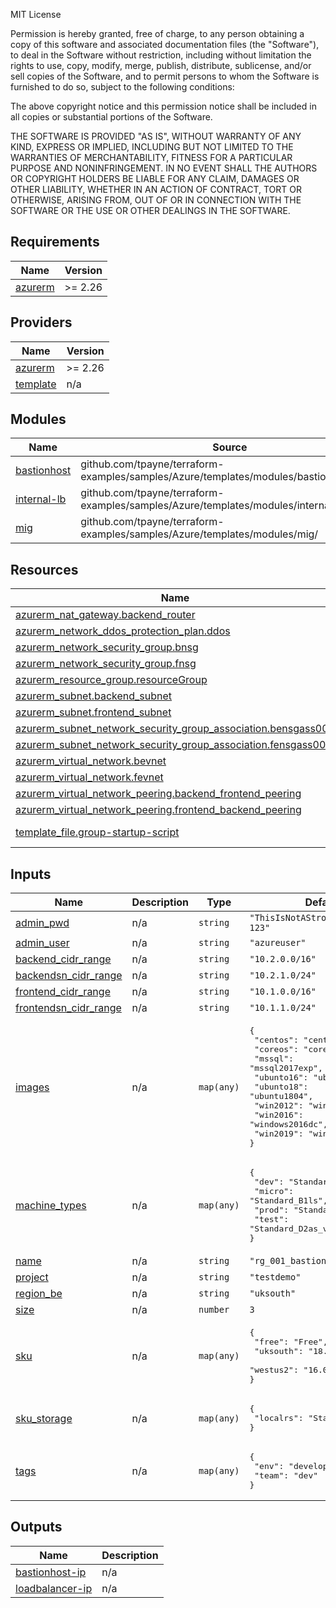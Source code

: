 MIT License

Permission is hereby granted, free of charge, to any person obtaining a copy
of this software and associated documentation files (the "Software"), to deal
in the Software without restriction, including without limitation the rights
to use, copy, modify, merge, publish, distribute, sublicense, and/or sell
copies of the Software, and to permit persons to whom the Software is
furnished to do so, subject to the following conditions:

The above copyright notice and this permission notice shall be included in all
copies or substantial portions of the Software.

THE SOFTWARE IS PROVIDED "AS IS", WITHOUT WARRANTY OF ANY KIND, EXPRESS OR
IMPLIED, INCLUDING BUT NOT LIMITED TO THE WARRANTIES OF MERCHANTABILITY,
FITNESS FOR A PARTICULAR PURPOSE AND NONINFRINGEMENT. IN NO EVENT SHALL THE
AUTHORS OR COPYRIGHT HOLDERS BE LIABLE FOR ANY CLAIM, DAMAGES OR OTHER
LIABILITY, WHETHER IN AN ACTION OF CONTRACT, TORT OR OTHERWISE, ARISING FROM,
OUT OF OR IN CONNECTION WITH THE SOFTWARE OR THE USE OR OTHER DEALINGS IN THE
SOFTWARE.

## Requirements

| Name | Version |
|------|---------|
| <a name="requirement_azurerm"></a> [azurerm](#requirement\_azurerm) | >= 2.26 |

## Providers

| Name | Version |
|------|---------|
| <a name="provider_azurerm"></a> [azurerm](#provider\_azurerm) | >= 2.26 |
| <a name="provider_template"></a> [template](#provider\_template) | n/a |

## Modules

| Name | Source | Version |
|------|--------|---------|
| <a name="module_bastionhost"></a> [bastionhost](#module\_bastionhost) | github.com/tpayne/terraform-examples/samples/Azure/templates/modules/bastionproxyhost | n/a |
| <a name="module_internal-lb"></a> [internal-lb](#module\_internal-lb) | github.com/tpayne/terraform-examples/samples/Azure/templates/modules/internal-lb | n/a |
| <a name="module_mig"></a> [mig](#module\_mig) | github.com/tpayne/terraform-examples/samples/Azure/templates/modules/mig/ | n/a |

## Resources

| Name | Type |
|------|------|
| [azurerm_nat_gateway.backend_router](https://registry.terraform.io/providers/hashicorp/azurerm/latest/docs/resources/nat_gateway) | resource |
| [azurerm_network_ddos_protection_plan.ddos](https://registry.terraform.io/providers/hashicorp/azurerm/latest/docs/resources/network_ddos_protection_plan) | resource |
| [azurerm_network_security_group.bnsg](https://registry.terraform.io/providers/hashicorp/azurerm/latest/docs/resources/network_security_group) | resource |
| [azurerm_network_security_group.fnsg](https://registry.terraform.io/providers/hashicorp/azurerm/latest/docs/resources/network_security_group) | resource |
| [azurerm_resource_group.resourceGroup](https://registry.terraform.io/providers/hashicorp/azurerm/latest/docs/resources/resource_group) | resource |
| [azurerm_subnet.backend_subnet](https://registry.terraform.io/providers/hashicorp/azurerm/latest/docs/resources/subnet) | resource |
| [azurerm_subnet.frontend_subnet](https://registry.terraform.io/providers/hashicorp/azurerm/latest/docs/resources/subnet) | resource |
| [azurerm_subnet_network_security_group_association.bensgass001](https://registry.terraform.io/providers/hashicorp/azurerm/latest/docs/resources/subnet_network_security_group_association) | resource |
| [azurerm_subnet_network_security_group_association.fensgass001](https://registry.terraform.io/providers/hashicorp/azurerm/latest/docs/resources/subnet_network_security_group_association) | resource |
| [azurerm_virtual_network.bevnet](https://registry.terraform.io/providers/hashicorp/azurerm/latest/docs/resources/virtual_network) | resource |
| [azurerm_virtual_network.fevnet](https://registry.terraform.io/providers/hashicorp/azurerm/latest/docs/resources/virtual_network) | resource |
| [azurerm_virtual_network_peering.backend_frontend_peering](https://registry.terraform.io/providers/hashicorp/azurerm/latest/docs/resources/virtual_network_peering) | resource |
| [azurerm_virtual_network_peering.frontend_backend_peering](https://registry.terraform.io/providers/hashicorp/azurerm/latest/docs/resources/virtual_network_peering) | resource |
| [template_file.group-startup-script](https://registry.terraform.io/providers/hashicorp/template/latest/docs/data-sources/file) | data source |

## Inputs

| Name | Description | Type | Default | Required |
|------|-------------|------|---------|:--------:|
| <a name="input_admin_pwd"></a> [admin\_pwd](#input\_admin\_pwd) | n/a | `string` | `"ThisIsNotAStrongPassword-123"` | no |
| <a name="input_admin_user"></a> [admin\_user](#input\_admin\_user) | n/a | `string` | `"azureuser"` | no |
| <a name="input_backend_cidr_range"></a> [backend\_cidr\_range](#input\_backend\_cidr\_range) | n/a | `string` | `"10.2.0.0/16"` | no |
| <a name="input_backendsn_cidr_range"></a> [backendsn\_cidr\_range](#input\_backendsn\_cidr\_range) | n/a | `string` | `"10.2.1.0/24"` | no |
| <a name="input_frontend_cidr_range"></a> [frontend\_cidr\_range](#input\_frontend\_cidr\_range) | n/a | `string` | `"10.1.0.0/16"` | no |
| <a name="input_frontendsn_cidr_range"></a> [frontendsn\_cidr\_range](#input\_frontendsn\_cidr\_range) | n/a | `string` | `"10.1.1.0/24"` | no |
| <a name="input_images"></a> [images](#input\_images) | n/a | `map(any)` | <pre>{<br>  "centos": "centos8",<br>  "coreos": "coreos",<br>  "mssql": "mssql2017exp",<br>  "ubunto16": "ubuntu1604",<br>  "ubunto18": "ubuntu1804",<br>  "win2012": "windows2012r2dc",<br>  "win2016": "windows2016dc",<br>  "win2019": "windows2019dc"<br>}</pre> | no |
| <a name="input_machine_types"></a> [machine\_types](#input\_machine\_types) | n/a | `map(any)` | <pre>{<br>  "dev": "Standard_D2_v2",<br>  "micro": "Standard_B1ls",<br>  "prod": "Standard_D8s_v3",<br>  "test": "Standard_D2as_v4"<br>}</pre> | no |
| <a name="input_name"></a> [name](#input\_name) | n/a | `string` | `"rg_001_bastion"` | no |
| <a name="input_project"></a> [project](#input\_project) | n/a | `string` | `"testdemo"` | no |
| <a name="input_region_be"></a> [region\_be](#input\_region\_be) | n/a | `string` | `"uksouth"` | no |
| <a name="input_size"></a> [size](#input\_size) | n/a | `number` | `3` | no |
| <a name="input_sku"></a> [sku](#input\_sku) | n/a | `map(any)` | <pre>{<br>  "free": "Free",<br>  "uksouth": "18.04-LTS",<br>  "westus2": "16.04-LTS"<br>}</pre> | no |
| <a name="input_sku_storage"></a> [sku\_storage](#input\_sku\_storage) | n/a | `map(any)` | <pre>{<br>  "localrs": "Standard_LRS"<br>}</pre> | no |
| <a name="input_tags"></a> [tags](#input\_tags) | n/a | `map(any)` | <pre>{<br>  "env": "development",<br>  "team": "dev"<br>}</pre> | no |

## Outputs

| Name | Description |
|------|-------------|
| <a name="output_bastionhost-ip"></a> [bastionhost-ip](#output\_bastionhost-ip) | n/a |
| <a name="output_loadbalancer-ip"></a> [loadbalancer-ip](#output\_loadbalancer-ip) | n/a |
